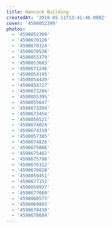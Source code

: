 ```yaml
---
title: Hancock Building
createdAt: '2010-05-11T13:41:46.000Z'
cover: '4598052399'
photos:
  - '4598052399'
  - '4598670126'
  - '4598670324'
  - '4598670536'
  - '4598053379'
  - '4598053683'
  - '4598671246'
  - '4598054195'
  - '4598054439'
  - '4598054727'
  - '4598672284'
  - '4598055395'
  - '4598055647'
  - '4598673204'
  - '4598673454'
  - '4598056521'
  - '4598674024'
  - '4598674310'
  - '4598057385'
  - '4598674826'
  - '4598675086'
  - '4598675462'
  - '4598675798'
  - '4598676112'
  - '4598676610'
  - '4598059451'
  - '4598677152'
  - '4598059937'
  - '4598677660'
  - '4598060573'
  - '4598060803'
  - '4598678430'
  - '4598678684'
---
```


